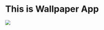 # This is Wallpaper App
<img src=”https://github.com/surayyoUZB/my_portfolio/assets/120721451/ac68ae30-0af4-455c-a46a-f9a19bb9f727”>
